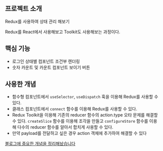 ## 프로젝트 소개

Redux를 사용하여 상태 관리 해보기

Redux를 React에서 사용해보고 Toolkit도 사용해보는 과정이다.

## 핵심 기능

- 로그인 상태별 컴포넌트 조건부 렌더링
- 숫자 카운트 및 카운트 컴포넌트 보이기 버튼

## 사용한 개념

- 함수형 컴포넌트에서 `useSelector`, `useDispatch` 훅을 이용해 Redux를 사용할 수 있다.
- 클래스 컴포넌트에서 `connect` 함수를 이용해 Redux를 사용할 수 있다.
- Redux Toolkit을 이용해 기존의 reducer 함수의 action.type 오타 문제를 해결할 수 있다.
  `createSlice` 함수를 이용해 조각을 만들고 `configureStore` 함수를 이용해 다수의 reducer 함수를 알아서 합치게 사용할 수 있다.
- 만약 payload를 전달하고 싶은 경우 action 객체에 추가하여 해결할 수 있다

[블로그에 중요한 개념을 정리해놨습니다](https://jhan117.github.io/react/react-learn13/)
